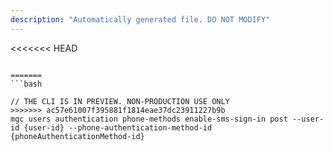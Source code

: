 ```yaml
---
description: "Automatically generated file. DO NOT MODIFY"
---
```


<<<<<<< HEAD
```cli

=======
```bash

// THE CLI IS IN PREVIEW. NON-PRODUCTION USE ONLY
>>>>>>> ac57e61007f395881f1814eae37dc23911227b9b
mgc users authentication phone-methods enable-sms-sign-in post --user-id {user-id} --phone-authentication-method-id {phoneAuthenticationMethod-id}

```